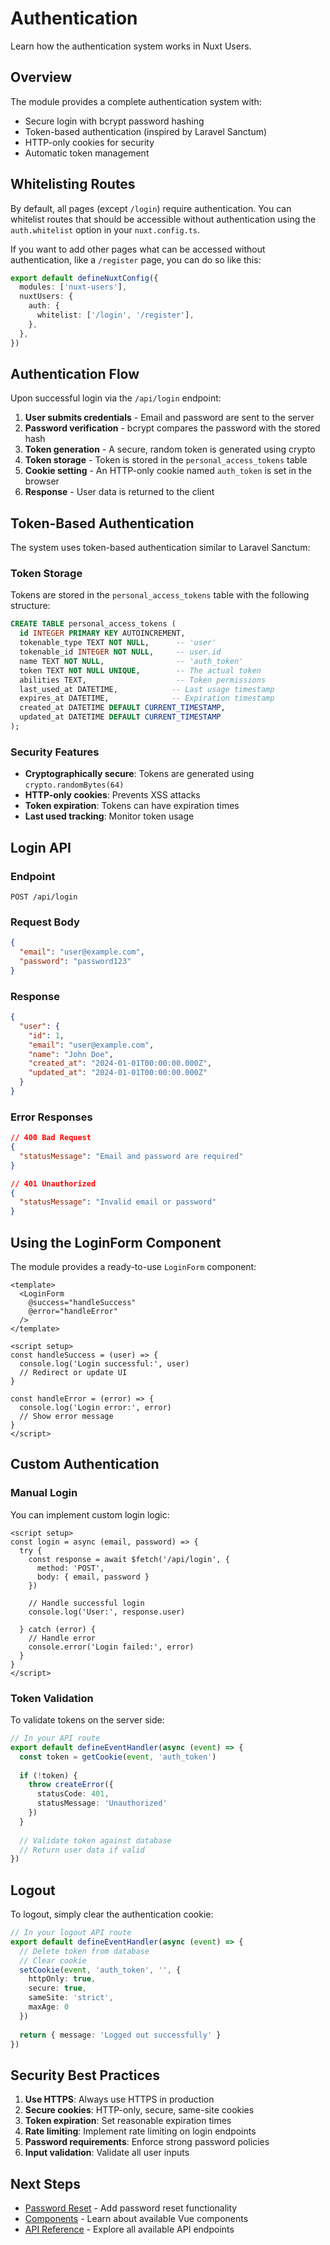 # Authentication

Learn how the authentication system works in Nuxt Users.

## Overview

The module provides a complete authentication system with:

- Secure login with bcrypt password hashing
- Token-based authentication (inspired by Laravel Sanctum)
- HTTP-only cookies for security
- Automatic token management

## Whitelisting Routes

By default, all pages (except `/login`) require authentication. You can whitelist routes that should be accessible without authentication using the `auth.whitelist` option in your `nuxt.config.ts`.

If you want to add other pages what can be accessed without authentication, like a `/register` page, you can do so like this:

```ts
export default defineNuxtConfig({
  modules: ['nuxt-users'],
  nuxtUsers: {
    auth: {
      whitelist: ['/login', '/register'],
    },
  },
})
```

## Authentication Flow

Upon successful login via the `/api/login` endpoint:

1. **User submits credentials** - Email and password are sent to the server
2. **Password verification** - bcrypt compares the password with the stored hash
3. **Token generation** - A secure, random token is generated using crypto
4. **Token storage** - Token is stored in the `personal_access_tokens` table
5. **Cookie setting** - An HTTP-only cookie named `auth_token` is set in the browser
6. **Response** - User data is returned to the client

## Token-Based Authentication

The system uses token-based authentication similar to Laravel Sanctum:

### Token Storage

Tokens are stored in the `personal_access_tokens` table with the following structure:

```sql
CREATE TABLE personal_access_tokens (
  id INTEGER PRIMARY KEY AUTOINCREMENT,
  tokenable_type TEXT NOT NULL,      -- 'user'
  tokenable_id INTEGER NOT NULL,     -- user.id
  name TEXT NOT NULL,                -- 'auth_token'
  token TEXT NOT NULL UNIQUE,        -- The actual token
  abilities TEXT,                    -- Token permissions
  last_used_at DATETIME,            -- Last usage timestamp
  expires_at DATETIME,              -- Expiration timestamp
  created_at DATETIME DEFAULT CURRENT_TIMESTAMP,
  updated_at DATETIME DEFAULT CURRENT_TIMESTAMP
);
```

### Security Features

- **Cryptographically secure**: Tokens are generated using `crypto.randomBytes(64)`
- **HTTP-only cookies**: Prevents XSS attacks
- **Token expiration**: Tokens can have expiration times
- **Last used tracking**: Monitor token usage

## Login API

### Endpoint

`POST /api/login`

### Request Body

```json
{
  "email": "user@example.com",
  "password": "password123"
}
```

### Response

```json
{
  "user": {
    "id": 1,
    "email": "user@example.com",
    "name": "John Doe",
    "created_at": "2024-01-01T00:00:00.000Z",
    "updated_at": "2024-01-01T00:00:00.000Z"
  }
}
```

### Error Responses

```json
// 400 Bad Request
{
  "statusMessage": "Email and password are required"
}

// 401 Unauthorized
{
  "statusMessage": "Invalid email or password"
}
```

## Using the LoginForm Component

The module provides a ready-to-use `LoginForm` component:

```vue
<template>
  <LoginForm 
    @success="handleSuccess"
    @error="handleError"
  />
</template>

<script setup>
const handleSuccess = (user) => {
  console.log('Login successful:', user)
  // Redirect or update UI
}

const handleError = (error) => {
  console.log('Login error:', error)
  // Show error message
}
</script>
```

## Custom Authentication

### Manual Login

You can implement custom login logic:

```vue
<script setup>
const login = async (email, password) => {
  try {
    const response = await $fetch('/api/login', {
      method: 'POST',
      body: { email, password }
    })
    
    // Handle successful login
    console.log('User:', response.user)
    
  } catch (error) {
    // Handle error
    console.error('Login failed:', error)
  }
}
</script>
```

### Token Validation

To validate tokens on the server side:

```ts
// In your API route
export default defineEventHandler(async (event) => {
  const token = getCookie(event, 'auth_token')
  
  if (!token) {
    throw createError({
      statusCode: 401,
      statusMessage: 'Unauthorized'
    })
  }
  
  // Validate token against database
  // Return user data if valid
})
```

## Logout

To logout, simply clear the authentication cookie:

```ts
// In your logout API route
export default defineEventHandler(async (event) => {
  // Delete token from database
  // Clear cookie
  setCookie(event, 'auth_token', '', {
    httpOnly: true,
    secure: true,
    sameSite: 'strict',
    maxAge: 0
  })
  
  return { message: 'Logged out successfully' }
})
```

## Security Best Practices

1. **Use HTTPS**: Always use HTTPS in production
2. **Secure cookies**: HTTP-only, secure, same-site cookies
3. **Token expiration**: Set reasonable expiration times
4. **Rate limiting**: Implement rate limiting on login endpoints
5. **Password requirements**: Enforce strong password policies
6. **Input validation**: Validate all user inputs

## Next Steps

- [Password Reset](/guide/password-reset) - Add password reset functionality
- [Components](/components/) - Learn about available Vue components
- [API Reference](/api/) - Explore all available API endpoints 